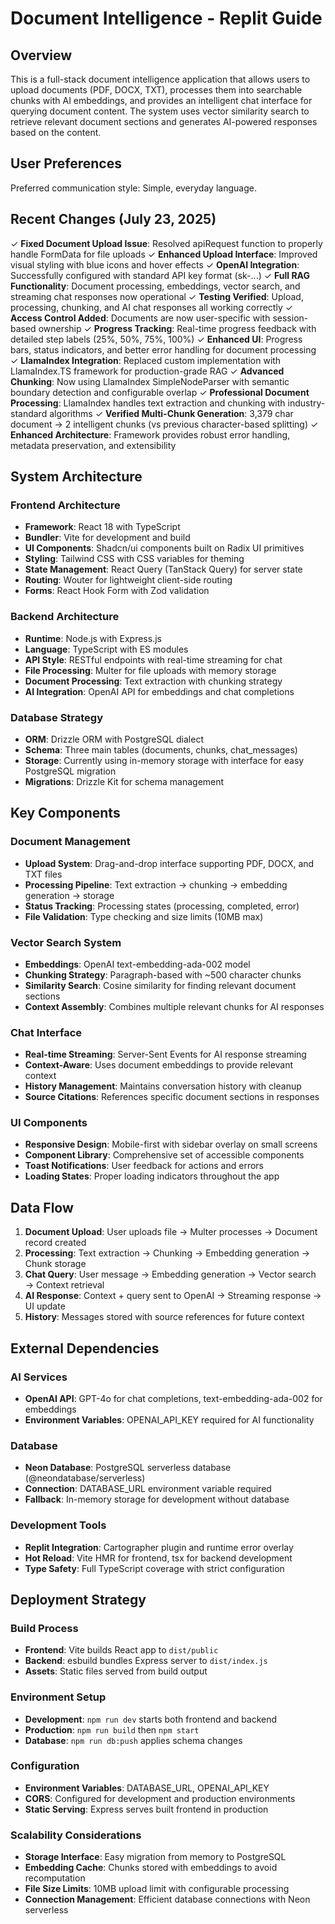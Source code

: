 # Document Intelligence - Replit Guide

## Overview

This is a full-stack document intelligence application that allows users to upload documents (PDF, DOCX, TXT), processes them into searchable chunks with AI embeddings, and provides an intelligent chat interface for querying document content. The system uses vector similarity search to retrieve relevant document sections and generates AI-powered responses based on the content.

## User Preferences

Preferred communication style: Simple, everyday language.

## Recent Changes (July 23, 2025)

✓ **Fixed Document Upload Issue**: Resolved apiRequest function to properly handle FormData for file uploads
✓ **Enhanced Upload Interface**: Improved visual styling with blue icons and hover effects 
✓ **OpenAI Integration**: Successfully configured with standard API key format (sk-...)
✓ **Full RAG Functionality**: Document processing, embeddings, vector search, and streaming chat responses now operational
✓ **Testing Verified**: Upload, processing, chunking, and AI chat responses all working correctly
✓ **Access Control Added**: Documents are now user-specific with session-based ownership
✓ **Progress Tracking**: Real-time progress feedback with detailed step labels (25%, 50%, 75%, 100%)
✓ **Enhanced UI**: Progress bars, status indicators, and better error handling for document processing
✓ **LlamaIndex Integration**: Replaced custom implementation with LlamaIndex.TS framework for production-grade RAG
✓ **Advanced Chunking**: Now using LlamaIndex SimpleNodeParser with semantic boundary detection and configurable overlap
✓ **Professional Document Processing**: LlamaIndex handles text extraction and chunking with industry-standard algorithms
✓ **Verified Multi-Chunk Generation**: 3,379 char document → 2 intelligent chunks (vs previous character-based splitting)
✓ **Enhanced Architecture**: Framework provides robust error handling, metadata preservation, and extensibility

## System Architecture

### Frontend Architecture
- **Framework**: React 18 with TypeScript
- **Bundler**: Vite for development and build
- **UI Components**: Shadcn/ui components built on Radix UI primitives
- **Styling**: Tailwind CSS with CSS variables for theming
- **State Management**: React Query (TanStack Query) for server state
- **Routing**: Wouter for lightweight client-side routing
- **Forms**: React Hook Form with Zod validation

### Backend Architecture
- **Runtime**: Node.js with Express.js
- **Language**: TypeScript with ES modules
- **API Style**: RESTful endpoints with real-time streaming for chat
- **File Processing**: Multer for file uploads with memory storage
- **Document Processing**: Text extraction with chunking strategy
- **AI Integration**: OpenAI API for embeddings and chat completions

### Database Strategy
- **ORM**: Drizzle ORM with PostgreSQL dialect
- **Schema**: Three main tables (documents, chunks, chat_messages)
- **Storage**: Currently using in-memory storage with interface for easy PostgreSQL migration
- **Migrations**: Drizzle Kit for schema management

## Key Components

### Document Management
- **Upload System**: Drag-and-drop interface supporting PDF, DOCX, and TXT files
- **Processing Pipeline**: Text extraction → chunking → embedding generation → storage
- **Status Tracking**: Processing states (processing, completed, error)
- **File Validation**: Type checking and size limits (10MB max)

### Vector Search System
- **Embeddings**: OpenAI text-embedding-ada-002 model
- **Chunking Strategy**: Paragraph-based with ~500 character chunks
- **Similarity Search**: Cosine similarity for finding relevant document sections
- **Context Assembly**: Combines multiple relevant chunks for AI responses

### Chat Interface
- **Real-time Streaming**: Server-Sent Events for AI response streaming
- **Context-Aware**: Uses document embeddings to provide relevant context
- **History Management**: Maintains conversation history with cleanup
- **Source Citations**: References specific document sections in responses

### UI Components
- **Responsive Design**: Mobile-first with sidebar overlay on small screens
- **Component Library**: Comprehensive set of accessible components
- **Toast Notifications**: User feedback for actions and errors
- **Loading States**: Proper loading indicators throughout the app

## Data Flow

1. **Document Upload**: User uploads file → Multer processes → Document record created
2. **Processing**: Text extraction → Chunking → Embedding generation → Chunk storage
3. **Chat Query**: User message → Embedding generation → Vector search → Context retrieval
4. **AI Response**: Context + query sent to OpenAI → Streaming response → UI update
5. **History**: Messages stored with source references for future context

## External Dependencies

### AI Services
- **OpenAI API**: GPT-4o for chat completions, text-embedding-ada-002 for embeddings
- **Environment Variables**: OPENAI_API_KEY required for AI functionality

### Database
- **Neon Database**: PostgreSQL serverless database (@neondatabase/serverless)
- **Connection**: DATABASE_URL environment variable required
- **Fallback**: In-memory storage for development without database

### Development Tools
- **Replit Integration**: Cartographer plugin and runtime error overlay
- **Hot Reload**: Vite HMR for frontend, tsx for backend development
- **Type Safety**: Full TypeScript coverage with strict configuration

## Deployment Strategy

### Build Process
- **Frontend**: Vite builds React app to `dist/public`
- **Backend**: esbuild bundles Express server to `dist/index.js`
- **Assets**: Static files served from build output

### Environment Setup
- **Development**: `npm run dev` starts both frontend and backend
- **Production**: `npm run build` then `npm start`
- **Database**: `npm run db:push` applies schema changes

### Configuration
- **Environment Variables**: DATABASE_URL, OPENAI_API_KEY
- **CORS**: Configured for development and production environments
- **Static Serving**: Express serves built frontend in production

### Scalability Considerations
- **Storage Interface**: Easy migration from memory to PostgreSQL
- **Embedding Cache**: Chunks stored with embeddings to avoid recomputation
- **File Size Limits**: 10MB upload limit with configurable processing
- **Connection Management**: Efficient database connections with Neon serverless
